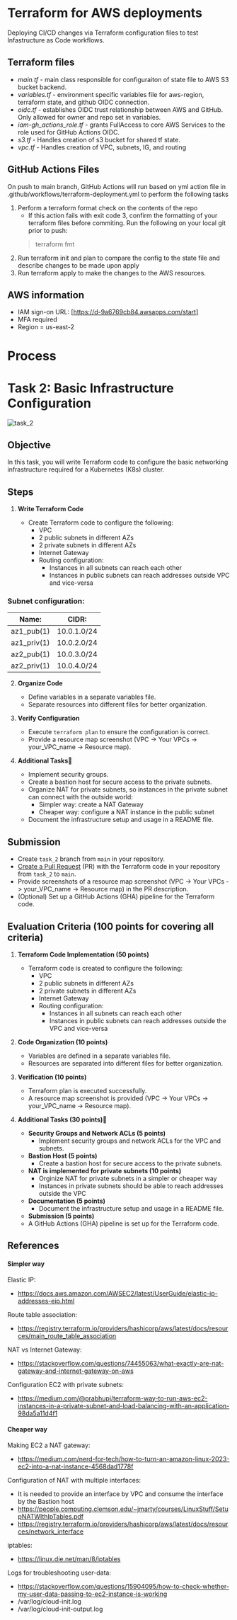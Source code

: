 
# Terraform for AWS deployments

Deploying CI/CD changes via Terraform configuration files to test Infastructure as Code workflows.

## Terraform files

+ *main.tf* - main class responsible for configuraiton of state file to AWS S3 bucket backend.
+ *variables.tf* - environment specific variables file for aws-region, terraform state, and github OIDC connection.
+ *oidc.tf* - establishes OIDC trust relationship between AWS and GitHub. Only allowed for owner and repo set in variables.
+ *iam-gh_actions_role.tf* - grants FullAccess to core AWS Services to the role used for GitHub Actions OIDC.
+ *s3.tf* - Handles creation of s3 bucket for shared tf state.
+ *vpc.tf* - Handles creation of VPC, subnets, IG, and routing

## GitHub Actions Files

On push to main branch, GitHub Actions will run based on yml action file in .github/workflows/terraform-deployment.yml to perform the following tasks

1. Perform a terraform format check on the contents of the repo
    + If this action fails with exit code 3, confirm the formatting of your terraform files before commiting. Run the following on your local git prior to push:
    > terraform fmt
2. Run terraform init and plan to compare the config to the state file and describe changes to be made upon apply
3. Run terraform apply to make the changes to the AWS resources.

## AWS information

+ IAM sign-on URL: [https://d-9a6769cb84.awsapps.com/start]
+ MFA required
+ Region = us-east-2

# Process

# Task 2: Basic Infrastructure Configuration

![task_2 ](.visual_assets/task_2.png)

## Objective

In this task, you will write Terraform code to configure the basic networking infrastructure required for a Kubernetes (K8s) cluster.

## Steps

1. **Write Terraform Code**

   - Create Terraform code to configure the following:
     - VPC
     - 2 public subnets in different AZs
     - 2 private subnets in different AZs
     - Internet Gateway
     - Routing configuration:
       - Instances in all subnets can reach each other
       - Instances in public subnets can reach addresses outside VPC and vice-versa

### Subnet configuration:

|  Name:          |  CIDR:           |
|  -------------- |  --------------- |
|  az1_pub(1)     |  10.0.1.0/24     |
|  az1_priv(1)    |  10.0.2.0/24     |
|  az2_pub(1)     |  10.0.3.0/24     |
|  az2_priv(1)    |  10.0.4.0/24     |

2. **Organize Code**

   - Define variables in a separate variables file.
   - Separate resources into different files for better organization.

3. **Verify Configuration**

   - Execute `terraform plan` to ensure the configuration is correct.
   - Provide a resource map screenshot (VPC -> Your VPCs -> your_VPC_name -> Resource map).

4. **Additional Tasks💫**
   - Implement security groups.
   - Create a bastion host for secure access to the private subnets.
   - Organize NAT for private subnets, so instances in the private subnet can connect with the outside world:
     - Simpler way: create a NAT Gateway
     - Cheaper way: configure a NAT instance in the public subnet
   - Document the infrastructure setup and usage in a README file.

## Submission

- Create `task_2` branch from `main` in your repository.
- [Create a Pull Request](https://docs.github.com/en/pull-requests/collaborating-with-pull-requests/proposing-changes-to-your-work-with-pull-requests/creating-a-pull-request) (PR) with the Terraform code in your repository from `task_2` to `main`.
- Provide screenshots of a resource map screenshot (VPC -> Your VPCs -> your_VPC_name -> Resource map) in the PR description.
- (Optional) Set up a GitHub Actions (GHA) pipeline for the Terraform code.

## Evaluation Criteria (100 points for covering all criteria)

1. **Terraform Code Implementation (50 points)**

   - Terraform code is created to configure the following:
     - VPC
     - 2 public subnets in different AZs
     - 2 private subnets in different AZs
     - Internet Gateway
     - Routing configuration:
       - Instances in all subnets can reach each other
       - Instances in public subnets can reach addresses outside the VPC and vice-versa

2. **Code Organization (10 points)**

   - Variables are defined in a separate variables file.
   - Resources are separated into different files for better organization.

3. **Verification (10 points)**

   - Terraform plan is executed successfully.
   - A resource map screenshot is provided (VPC -> Your VPCs -> your_VPC_name -> Resource map).

4. **Additional Tasks (30 points)💫**
   - **Security Groups and Network ACLs (5 points)**
     - Implement security groups and network ACLs for the VPC and subnets.
   - **Bastion Host (5 points)**
     - Create a bastion host for secure access to the private subnets.
   - **NAT is implemented for private subnets (10 points)**
     - Orginize NAT for private subnets in a simpler or cheaper way
     - Instances in private subnets should be able to reach addresses outside the VPC
   - **Documentation (5 points)**
     - Document the infrastructure setup and usage in a README file.
   - **Submission (5 points)**
   - A GitHub Actions (GHA) pipeline is set up for the Terraform code.

## References

#### Simpler way

Elastic IP:

- https://docs.aws.amazon.com/AWSEC2/latest/UserGuide/elastic-ip-addresses-eip.html

Route table association:

- https://registry.terraform.io/providers/hashicorp/aws/latest/docs/resources/main_route_table_association

NAT vs Internet Gateway:

- https://stackoverflow.com/questions/74455063/what-exactly-are-nat-gateway-and-internet-gateway-on-aws

Configuration EC2 with private subnets:

- https://medium.com/@prabhupj/terraform-way-to-run-aws-ec2-instances-in-a-private-subnet-and-load-balancing-with-an-application-98da5a11d4f1

#### Cheaper way

Making EC2 a NAT gateway:

- https://medium.com/nerd-for-tech/how-to-turn-an-amazon-linux-2023-ec2-into-a-nat-instance-4568dad1778f

Configuration of NAT with multiple interfaces:

- It is needed to provide an interface by VPC and consume the interface by the Bastion host
- https://people.computing.clemson.edu/~jmarty/courses/LinuxStuff/SetupNATWIthIpTables.pdf
- https://registry.terraform.io/providers/hashicorp/aws/latest/docs/resources/network_interface

iptables:

- https://linux.die.net/man/8/iptables

Logs for troubleshooting user-data:

- https://stackoverflow.com/questions/15904095/how-to-check-whether-my-user-data-passing-to-ec2-instance-is-working
- /var/log/cloud-init.log
- /var/log/cloud-init-output.log
